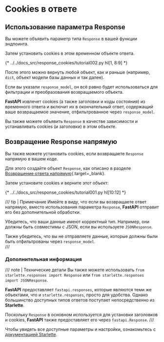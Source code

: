 
# Cookies в ответе  

## Использование параметра Response  

Вы можете объявить параметр типа `Response` в вашей функции эндпоинта.

Затем установить cookies в этом временном объекте ответа.

{* ../../docs_src/response_cookies/tutorial002.py hl[1, 8:9] *}

После этого можно вернуть любой объект, как и раньше (например, `dict`, объект модели базы данных и так далее).

Если вы указали `response_model`, он всё равно будет использоваться для фильтрации и преобразования возвращаемого объекта.

**FastAPI** извлечет cookies (а также заголовки и коды состояния) из временного ответа и включит их в окончательный ответ, содержащий ваше возвращаемое значение, отфильтрованное через `response_model`.

Вы также можете объявить `Response` в качестве зависимости и устанавливать cookies (и заголовки) в этом объекте.

## Возвращение Response напрямую

Вы также можете установить cookies, если возвращаете `Response` напрямую в вашем коде.

Для этого создайте объект `Response`, как описано в разделе [Возвращение ответа напрямую](response-directly.md){.target=_blank}.

Затем установите cookies и верните этот объект:

{* ../../docs_src/response_cookies/tutorial001.py hl[10:12] *}

/// tip | Примечание
Имейте в виду, что если вы возвращаете ответ напрямую, вместо использования параметра `Response`, **FastAPI** отправит его без дополнительной обработки.  

Убедитесь, что ваши данные имеют корректный тип. Например, они должны быть совместимы с JSON, если вы используете `JSONResponse`.  

Также убедитесь, что вы не отправляете данные, которые должны были быть отфильтрованы через `response_model`.  
///

### Дополнительная информация

/// note | Технические детали
Вы также можете использовать `from starlette.responses import Response` или `from starlette.responses import JSONResponse`.  

**FastAPI** предоставляет `fastapi.responses`, которые являются теми же объектами, что и `starlette.responses`, просто для удобства. Однако большинство доступных типов ответов поступает непосредственно из **Starlette**.

Поскольку `Response` в основном используется для установки заголовков и cookies, **FastAPI** также предоставляет его через `fastapi.Response`.
///

Чтобы увидеть все доступные параметры и настройки, ознакомьтесь с <a href="https://www.starlette.io/responses/#set-cookie" class="external-link" target="_blank">документацией Starlette</a>.